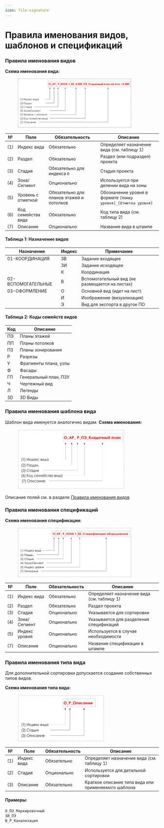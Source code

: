 ```yaml
---
icon: file-signature
---
```


# Правила именования видов, шаблонов и спецификаций

### Правила именования видов

**Схема именования вида:**

<div align="left"><figure><img src="../.gitbook/assets/image (3) (1) (1).png" alt="" width="375"><figcaption></figcaption></figure></div>

| №   | Поле               | Обязательность                           | Описание                                                       |
| --- | ------------------ | ---------------------------------------- | -------------------------------------------------------------- |
| (1) | Индекс вида        | Обязательно                              | Определяет назначение вида (см. таблицу 1)                     |
| (2) | Раздел             | Обязательно                              | Раздел (или подраздел) проекта                                 |
| (3) | Стадия             | Обязательно для индекса `О`              | Стадия проекта                                                 |
| (4) | Зона/Сегмент       | Опционально                              | Используется при делении вида на зоны                          |
| (5) | Уровень с отметкой | Обязательно для планов этажей и потолков | Обозначение уровня в формате `[Номер уровня]_[Отметка уровня]` |
| (6) | Код семейства вида | Обязательно                              | Код типа вида (см. таблицу 2)                                  |
| (7) | Описание           | Опционально                              | Название вида в штампе                                         |

#### Таблица 1: Назначение видов

| Назначение         | Индекс | Примечание                                     |
| ------------------ | ------ | ---------------------------------------------- |
| 01-КООРДИНАЦИЯ     | ЗВ     | Задание входящее                               |
|                    | ЗИ     | Задание исходящее                              |
|                    | К      | Координация                                    |
| 02-ВСПОМОГАТЕЛЬНЫЕ | В      | Вспомогательный вид (не размещается на листах) |
| 03-ОФОРМЛЕНИЕ      | О      | Основной вид (идет на лист)                    |
|                    | И      | Изображение (визуализация)                     |
|                    | Э      | Вид для экспорта в другое ПО                   |

#### Таблица 2: Коды семейств видов

| Код | Описание              |
| --- | --------------------- |
| ПЭ  | Планы этажей          |
| ПП  | Планы потолков        |
| ПЗ  | Планы зонирования     |
| Р   | Разрезы               |
| У   | Фрагменты плана, узлы |
| Ф   | Фасады                |
| ГП  | Генеральный план, ПЗУ |
| Ч   | Чертежный вид         |
| Л   | Легенды               |
| 3D  | 3D Виды               |

### Правила именования шаблона вида

Шаблон вида именуется аналогично видам. **Схема именования:**

<div align="left"><figure><img src="../.gitbook/assets/image (4) (1) (1).png" alt="" width="353"><figcaption></figcaption></figure></div>

Описание полей см. в разделе [Правила именования видов](pravila-imenovaniya-vidov-shablonov-i-specifikacii.md#pravila-imenovaniya-vidov)

### Правила именования спецификаций

**Схема именования спецификации:**

<div align="left"><figure><img src="../.gitbook/assets/image (5) (1) (1).png" alt="" width="375"><figcaption></figcaption></figure></div>

| №   | Поле          | Обязательность | Описание                                   |
| --- | ------------- | -------------- | ------------------------------------------ |
| (1) | Индекс вида   | Обязательно    | Определяет назначение вида (см. таблицу 1) |
| (2) | Раздел        | Обязательно    | Раздел проекта                             |
| (3) | Стадия        | Опционально    | Указывается для сортировки                 |
| (4) | Зона/Сегмент  | Опционально    | Указывается для разделения спецификаций    |
| (5) | Индекс уровня | Опционально    | Используется в случае необходимости        |
| (7) | Описание      | Опционально    | Название спецификации в штампе             |

### Правила именования типа вида

Для дополнительной сортировки допускается создание собственных типов видов.

**Схема именования типа вида:**

<div align="left"><figure><img src="../.gitbook/assets/image (6) (1) (1).png" alt="" width="287"><figcaption></figcaption></figure></div>

| №   | Поле        | Обязательность | Описание                                            |
| --- | ----------- | -------------- | --------------------------------------------------- |
| (1) | Индекс вида | Обязательно    | Определяет назначение вида (см. таблицу 1)          |
| (2) | Стадия      | Опционально    | Используется для детальной сортировки               |
| (3) | Описание    | Обязательно    | Краткое описание типа вида или применяемого шаблона |

#### Примеры:

```
О_ПЭ_Маркировочный
ЗИ_ПЭ
В_Р_Канализация
```
